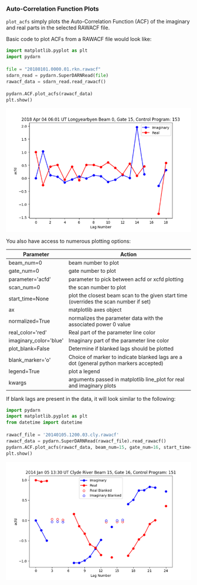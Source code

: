 ### Auto-Correlation Function Plots

`plot_acfs` simply plots the Auto-Correlation Function (ACF) of the imaginary and real parts in the selected RAWACF file. 

Basic code to plot ACFs from a RAWACF file would look like:
```python
import matplotlib.pyplot as plt
import pydarn

file = "20180101.0000.01.rkn.rawacf"
sdarn_read = pydarn.SuperDARNRead(file)
rawacf_data = sdarn_read.read_rawacf()
 
pydarn.ACF.plot_acfs(rawacf_data)
plt.show()
```  

![](../imgs/acf_plot1.png)

You also have access to numerous plotting options:


| Parameter              | Action                                                                          |
| ---------------------- | ------------------------------------------------------------------------------- |
| beam_num=0             | beam number to plot                                                             |
| gate_num=0             | gate number to plot                                                             |
| parameter='acfd'       | parameter to pick between acfd or xcfd plotting                                 |
| scan_num=0             | the scan number to plot                                                         |
| start_time=None        | plot the closest beam scan to the given start time (overrides the scan number if set) |
| ax                     | matplotlib axes object                                                          |
| normalized=True        | normalizes the parameter data with the associated power 0 value                 |
| real_color='red'       | Real part of the parameter line color                                           |
| imaginary_color='blue' | Imaginary part of the parameter line color                                      |
| plot_blank=False       | Determine if blanked lags should be plotted                                     |
| blank_marker='o'       | Choice of marker to indicate blanked lags are a dot (general python markers accepted)             |
| legend=True            | plot a legend                                                                   |
| kwargs                 | arguments passed in matplotlib line_plot for real and imaginary plots           |



If blank lags are present in the data, it will look similar to the following: 

```python
import pydarn
import matplotlib.pyplot as plt 
from datetime import datetime

rawacf_file = '20140105.1200.03.cly.rawacf'
rawacf_data = pydarn.SuperDARNRead(rawacf_file).read_rawacf()
pydarn.ACF.plot_acfs(rawacf_data, beam_num=15, gate_num=16, start_time=datetime(2014, 1, 5, 13, 30))
plt.show()
```    

![](../imgs/plot_acf_2.png)
